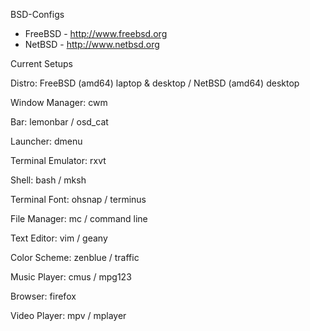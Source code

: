 BSD-Configs
- FreeBSD - http://www.freebsd.org
- NetBSD - http://www.netbsd.org

Current Setups

   Distro: FreeBSD (amd64) laptop & desktop / NetBSD (amd64) desktop
   
   Window Manager: cwm 
   
   Bar: lemonbar / osd_cat
   
   Launcher: dmenu
   
   Terminal Emulator: rxvt
   
   Shell: bash / mksh
   
   Terminal Font: ohsnap / terminus
   
   File Manager: mc / command line
   
   Text Editor: vim / geany
   
   Color Scheme: zenblue / traffic 
   
   Music Player: cmus / mpg123
   
   Browser: firefox
   
   Video Player: mpv / mplayer   
